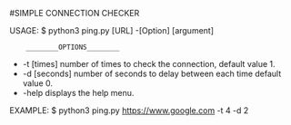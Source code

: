 #SIMPLE CONNECTION CHECKER

USAGE: $ python3 ping.py [URL] -[Option] [argument]

		________OPTIONS________
- -t [times] number of times to check the connection, default value 1.
- -d [seconds] number of seconds to delay between each time default value 0.
- -help displays the help menu.

EXAMPLE: $ python3 ping.py https://www.google.com -t 4 -d 2